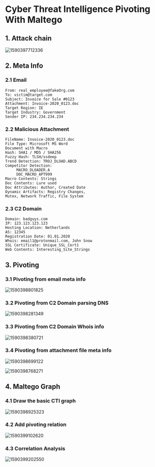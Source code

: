 # Cyber Threat Intelligence Pivoting With Maltego

## 1. Attack  chain

![1590397712336](1590397712336.png)

## 2. Meta Info

### 2.1 Email

```
From: real_employee@fakeOrg.com
To: victim@target.com
Subject: Invoice for Sale #0123
Attachment: Invoice-2020_0123.doc
Target Region: IE
Target Industry: Government
Sender IP: 234.234.234.234
```

### 2.2 Malicious Attachment

```
FileName: Invoice-2020_0123.doc
File Type: Microsoft MS Word 
Document with Macro
Hash: SHA1 / MD5 / SHA256
Fuzzy Hash: TLSH/ssdeep
Trend Detection: TROJ_DLOAD.ABCD
Competitor Detection: 
     MACRO_DLOADER.A
     DOC_MACRO_APT999
Macro Contents: Strings
Doc Contents: Lure used
Doc Attributes: Author, Created Date
Dynamic Artifacts: Registry Changes, 
Mutex, Network Traffic, File System
```

### 2.3 C2 Domain

```
Domain: badguys.com
IP: 123.123.123.123
Hosting Location: Netherlands
AS: 12345
Registration Date: 01.01.2020
Whois: email1@protonmail.com, John Snow
SSL Certificate: Unique_SSL_Cert1
Web Contents: Interesting_Site_Strings
```

## 3. Pivoting

### 3.1  Pivoting from email meta info

![1590398801825](1590398801825.png)

### 3.2  Pivoting from C2 Domain parsing DNS



![1590398281349](1590398281349.png)

### 3.3 Pivoting from C2 Domain Whois info

![1590398380721](1590398380721.png)

### 3.4 Pivoting from attachment file meta info

![1590398699122](1590398699122.png)

![1590398768271](1590398768271.png)



## 4. Maltego Graph

### 4.1 Draw the basic CTI graph

![1590398925323](1590398925323.png)

### 4.2 Add pivoting relation 

![1590399102620](1590399102620.png)



### 4.3 Correlation Analysis

![1590399202550](1590399202550.png)